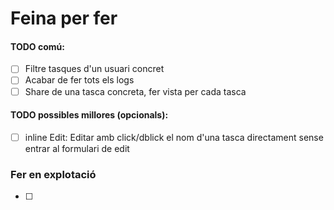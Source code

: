 # Feina per fer

#### TODO comú:
- [ ] Filtre tasques d'un usuari concret
- [ ] Acabar de fer tots els logs 
- [ ] Share de una tasca concreta, fer vista per cada tasca

#### TODO possibles millores (opcionals):
- [ ] inline Edit: Editar amb click/dblick el nom d'una tasca directament sense entrar al formulari de edit

### Fer en explotació
- [ ]
